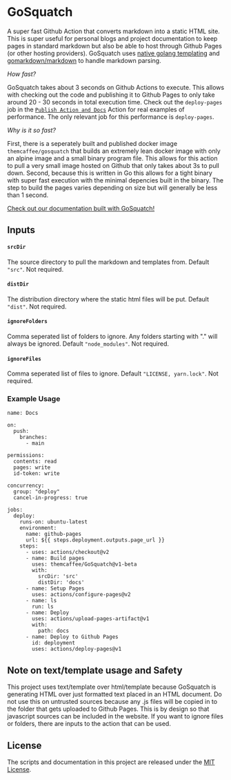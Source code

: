 # GoSquatch

A super fast Github Action that converts markdown into a static HTML site. This is super useful for personal blogs and project documentation
to keep pages in standard markdown but also be able to host through Github Pages (or other hosting providers). GoSquatch uses [native golang templating](https://pkg.go.dev/text/template) and [gomarkdown/markdown](https://github.com/gomarkdown/markdown) to handle markdown parsing.

_How fast?_ 

GoSquatch takes about 3 seconds on Github Actions to execute. This allows with checking out the code and publishing it to Github Pages to only take around 
20 - 30 seconds in total execution time. Check out the `deploy-pages` job in the [`Publish Action and Docs`](docker/build-push-action) Action for real examples of performance. The only relevant job for this performance is `deploy-pages`.


_Why is it so fast?_ 

First, there is a seperately built and published docker image `themcaffee/gosquatch` that builds an extremely lean docker 
image with only an alpine image and a small binary program file. This allows for this action to pull a very small image hosted on Github that only takes 
about 3s to pull down. Second, because this is written in Go this allows for a tight binary with super fast execution with the minimal depencies built in 
the binary. The step to build the pages varies depending on size but will generally be less than 1 second. 

[Check out our documentation built with GoSquatch!](https://mitchmcaffee.com/GoSquatch/)

## Inputs

#### `srcDir`

The source directory to pull the markdown and templates from. Default `"src"`. Not required.

#### `distDir`

The distribution directory where the static html files will be put. Default `"dist"`. Not required.

#### `ignoreFolders`

Comma seperated list of folders to ignore. Any folders starting with "." will always be ignored. Default `"node_modules"`. Not required.

#### `ignoreFiles`

Comma seperated list of files to ignore. Default `"LICENSE, yarn.lock"`. Not required.

### Example Usage

```
name: Docs

on:
  push:
    branches:
      - main

permissions:
  contents: read
  pages: write
  id-token: write

concurrency:
  group: "deploy"
  cancel-in-progress: true

jobs:
  deploy:
    runs-on: ubuntu-latest
    environment:
      name: github-pages
      url: ${{ steps.deployment.outputs.page_url }}
    steps:
      - uses: actions/checkout@v2
      - name: Build pages
        uses: themcaffee/GoSquatch@v1-beta
        with:
          srcDir: 'src'
          distDir: 'docs'
      - name: Setup Pages
        uses: actions/configure-pages@v2
      - name: ls
        run: ls
      - name: Deploy
        uses: actions/upload-pages-artifact@v1
        with:
          path: docs
      - name: Deploy to Github Pages
        id: deployment
        uses: actions/deploy-pages@v1
```

## Note on text/template usage and Safety

This project uses text/template over html/template because GoSquatch is generating HTML over just formatted text placed in an HTML document. Do not use 
this on untrusted sources because any .js files will be copied in to the folder that gets uploaded to Github Pages. This is by design so that javascript 
sources can be included in the website. If you want to ignore files or folders, there are inputs to the action that can be used.


## License

The scripts and documentation in this project are released under the [MIT License](https://github.com/themcaffee/GoSquatch/blob/main/LICENSE).